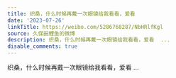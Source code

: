 ```yaml
---
title: 织桑，什么时候再戴一次眼镜给我看看，爱看
date: '2023-07-26'
linkTitle: https://weibo.com/5286768287/NbHRlfKgl
source: 久保田鲤鱼的微博
description: 织桑，什么时候再戴一次眼镜给我看看，爱看  ...
disable_comments: true
---
```

织桑，什么时候再戴一次眼镜给我看看，爱看  ...